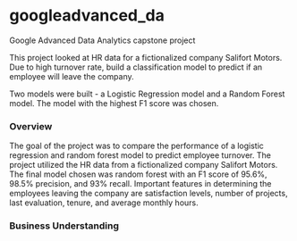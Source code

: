 # googleadvanced_da
Google Advanced Data Analytics capstone project

This project looked at HR data for  a fictionalized company Salifort Motors. Due to high turnover rate, build a classification model to predict if an employee will leave the company.

Two models were built - a Logistic Regression model and a Random Forest model. The model with the highest F1 score was chosen.

### Overview
The goal of the project was to compare the performance of a logistic regression and random forest model to predict employee turnover.
The project utilized the HR data from a fictionalized company Salifort Motors.
The final model chosen was random forest with an F1 score of 95.6%, 98.5% precision, and 93% recall.
Important features in determining the employees leaving the company are satisfaction levels, number of projects, last evaluation, tenure, and average monthly hours.

### Business Understanding

